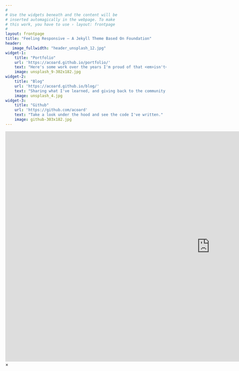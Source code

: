 ```yaml
---
#
# Use the widgets beneath and the content will be
# inserted automagically in the webpage. To make
# this work, you have to use › layout: frontpage
#
layout: frontpage
title: "Feeling Responsive – A Jekyll Theme Based On Foundation"
header:
   image_fullwidth: "header_unsplash_12.jpg"
widget-1:
    title: "Portfolio"
    url: 'https://acoard.github.io/portfolio/'
    text: "Here's some work over the years I'm proud of that <em>isn't</em> covered by an NDA."
    image: unsplash_9-302x182.jpg
widget-2:
    title: "Blog"
    url: 'https://acoard.github.io/blog/'
    text: "Sharing what I've learned, and giving back to the community which has given so much to me."
    image: unsplash_4.jpg
widget-3:
    title: "Github"
    url: 'https://github.com/acoard'
    text: "Take a look under the hood and see the code I've written."
    image: github-303x182.jpg
---
```



<div id="videoModal" class="reveal-modal large" data-reveal="">
  <div class="flex-video widescreen vimeo" style="display: block;">
    <iframe width="1280" height="720" src="https://www.youtube.com/embed/3b5zCFSmVvU" frameborder="0" allowfullscreen></iframe>
  </div>
  <a class="close-reveal-modal">&#215;</a>
</div>